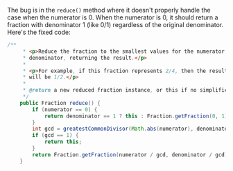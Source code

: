 The bug is in the `reduce()` method where it doesn't properly handle the case when the numerator is 0. When the numerator is 0, it should return a fraction with denominator 1 (like 0/1) regardless of the original denominator. Here's the fixed code:

```java
/**
     * <p>Reduce the fraction to the smallest values for the numerator and
     * denominator, returning the result.</p>
     * 
     * <p>For example, if this fraction represents 2/4, then the result
     * will be 1/2.</p>
     *
     * @return a new reduced fraction instance, or this if no simplification possible
     */
    public Fraction reduce() {
        if (numerator == 0) {
            return denominator == 1 ? this : Fraction.getFraction(0, 1);
        }
        int gcd = greatestCommonDivisor(Math.abs(numerator), denominator);
        if (gcd == 1) {
            return this;
        }
        return Fraction.getFraction(numerator / gcd, denominator / gcd);
    }
```